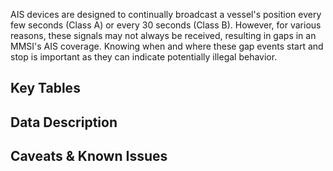 AIS devices are designed to continually broadcast a vessel's position every few seconds (Class A) or every 30 seconds (Class B). However, for various reasons, these signals may not always be received, resulting in gaps in an MMSI's AIS coverage. Knowing when and where these gap events start and stop is important as they can indicate potentially illegal behavior.

## Key Tables

## Data Description

## Caveats & Known Issues